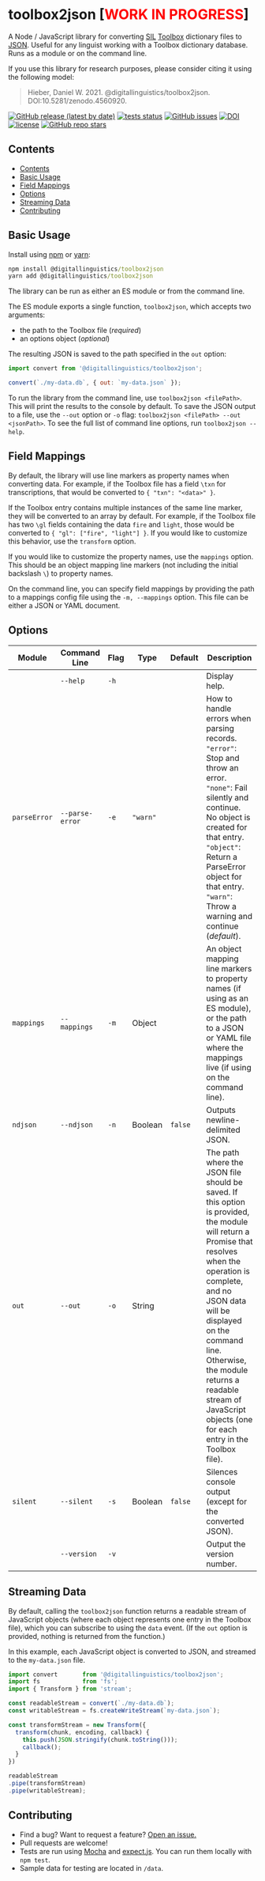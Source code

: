 # toolbox2json [<span style="color: red;">WORK IN PROGRESS</span>]

A Node / JavaScript library for converting [SIL][SIL] [Toolbox][Toolbox] dictionary files to [JSON][JSON]. Useful for any linguist working with a Toolbox dictionary database. Runs as a module or on the command line.

If you use this library for research purposes, please consider citing it using the following model:

> Hieber, Daniel W. 2021. @digitallinguistics/toolbox2json. DOI:10.5281/zenodo.4560920.

[![GitHub release (latest by date)](https://img.shields.io/github/v/release/digitallinguistics/toolbox2json)][releases]
[![tests status](https://github.com/digitallinguistics/toolbox2json/actions/workflows/test.yml/badge.svg?branch=main)][status]
[![GitHub issues](https://img.shields.io/github/issues/digitallinguistics/toolbox2json)][issues]
[![DOI](https://zenodo.org/badge/342063996.svg)](https://zenodo.org/badge/latestdoi/342063996)
[![license](https://img.shields.io/github/license/digitallinguistics/toolbox2json)][license]
[![GitHub repo stars](https://img.shields.io/github/stars/digitallinguistics/toolbox2json?style=social)][GitHub]

## Contents
<!-- TOC -->
- [Contents](#contents)
- [Basic Usage](#basic-usage)
- [Field Mappings](#field-mappings)
- [Options](#options)
- [Streaming Data](#streaming-data)
- [Contributing](#contributing)
<!-- /TOC -->

## Basic Usage

Install using [npm][npm] or [yarn][yarn]:

```cmd
npm install @digitallinguistics/toolbox2json
yarn add @digitallinguistics/toolbox2json
```

The library can be run as either an ES module or from the command line.

The ES module exports a single function, `toolbox2json`, which accepts two arguments:

* the path to the Toolbox file (_required_)
* an options object (_optional_)

The resulting JSON is saved to the path specified in the `out` option:

```js
import convert from '@digitallinguistics/toolbox2json';

convert(`./my-data.db`, { out: `my-data.json` });
```

To run the library from the command line, use `toolbox2json <filePath>`. This will print the results to the console by default. To save the JSON output to a file, use the `--out` option or `-o` flag: `toolbox2json <filePath> --out <jsonPath>`. To see the full list of command line options, run `toolbox2json --help`.

## Field Mappings

By default, the library will use line markers as property names when converting data. For example, if the Toolbox file has a field `\txn` for transcriptions, that would be converted to `{ "txn": "<data>" }`.

If the Toolbox entry contains multiple instances of the same line marker, they will be converted to an array by default. For example, if the Toolbox file has two `\gl` fields containing the data `fire` and `light`, those would be converted to `{ "gl": ["fire", "light"] }`. If you would like to customize this behavior, use the `transform` option.

If you would like to customize the property names, use the `mappings` option. This should be an object mapping line markers (not including the initial backslash `\`) to property names.

On the command line, you can specify field mappings by providing the path to a mappings config file using the `-m, --mappings` option. This file can be either a JSON or YAML document.

## Options

Module       | Command Line    | Flag | Type     | Default | Description
-------------|-----------------|------|----------|---------|------------
             | `--help`        | `-h` |          |         | Display help.
`parseError` | `--parse-error` | `-e` | `"warn"` |         | How to handle errors when parsing records. `"error"`: Stop and throw an error. `"none"`: Fail silently and continue. No object is created for that entry. `"object"`: Return a ParseError object for that entry. `"warn"`: Throw a warning and continue (_default_).
`mappings`   | `--mappings`    | `-m` | Object   |         | An object mapping line markers to property names (if using as an ES module), or the path to a JSON or YAML file where the mappings live (if using on the command line).
`ndjson`     | `--ndjson`      | `-n` | Boolean  | `false` | Outputs newline-delimited JSON.
`out`        | `--out`         | `-o` | String   |         | The path where the JSON file should be saved. If this option is provided, the module will return a Promise that resolves when the operation is complete, and no JSON data will be displayed on the command line. Otherwise, the module returns a readable stream of JavaScript objects (one for each entry in the Toolbox file).
`silent`     | `--silent`      | `-s` | Boolean  | `false` | Silences console output (except for the converted JSON).
             | `--version`     | `-v` |          |         | Output the version number.

## Streaming Data

By default, calling the `toolbox2json` function returns a readable stream of JavaScript objects (where each object represents one entry in the Toolbox file), which you can subscribe to using the `data` event. (If the `out` option is provided, nothing is returned from the function.)

In this example, each JavaScript object is converted to JSON, and streamed to the `my-data.json` file.

```js
import convert       from '@digitallinguistics/toolbox2json';
import fs            from 'fs';
import { Transform } from 'stream';

const readableStream = convert(`./my-data.db`);
const writableStream = fs.createWriteStream(`my-data.json`);

const transformStream = new Transform({
  transform(chunk, encoding, callback) {
    this.push(JSON.stringify(chunk.toString()));
    callback();
  }
})

readableStream
.pipe(transformStream)
.pipe(writableStream);
```

## Contributing

* Find a bug? Want to request a feature? [Open an issue.][new-issue]
* Pull requests are welcome!
* Tests are run using [Mocha][Mocha] and [expect.js][expect]. You can run them locally with `npm test`.
* Sample data for testing are located in `/data`.

<!-- LINKS -->
[expect]:    https://github.com/Automattic/expect.js
[GitHub]:    https://github.com/digitallinguistics/toolbox2json#readme
[issues]:    https://github.com/digitallinguistics/toolbox2json/issues
[JSON]:      https://developer.mozilla.org/en-US/docs/Learn/JavaScript/Objects/JSON
[license]:   https://github.com/digitallinguistics/toolbox2json/blob/main/LICENSE
[Mocha]:     https://mochajs.org/
[new-issue]: https://github.com/digitallinguistics/toolbox2json/issues/new
[npm]:       https://www.npmjs.com/
[releases]:  https://github.com/digitallinguistics/toolbox2json/releases
[SIL]:       https://www.sil.org/
[status]:    https://github.com/digitallinguistics/toolbox2json/actions/workflows/test.yml
[Toolbox]:   https://software.sil.org/toolbox/
[yarn]:      https://yarnpkg.com/
